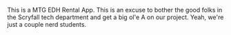 This is a MTG EDH Rental App. This is an excuse to bother the good folks in the Scryfall tech department and get a big ol'e A on our project. Yeah, we're just a couple nerd students.